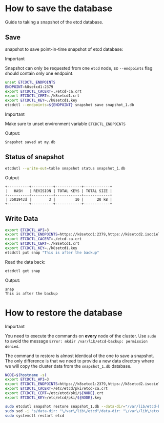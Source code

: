 # How to save the database
Guide to taking a snapshot of the etcd database.

## Save
snapshot to save point-in-time snapshot of etcd database:

> [!IMPORTANT]  
> Snapshot can only be requested from one `etcd` node, so `--endpoints` flag should contain only one endpoint.

```sh
unset ETCDCTL_ENDPOINTS
ENDPOINT=k8setcd1:2379
export ETCDCTL_CACERT=./etcd-ca.crt
export ETCDCTL_CERT=./k8setcd1.crt
export ETCDCTL_KEY=./k8setcd1.key
etcdctl --endpoints=${ENDPOINT} snapshot save snapshot_1.db
```

> [!IMPORTANT]  
> Make sure to unset environment variable `ETCDCTL_ENDPOINTS`

Output:
```
Snapshot saved at my.db
```

## Status of snapshot
```sh
etcdutl --write-out=table snapshot status snapshot_1.db
```

Output
```
+----------+----------+------------+------------+
|   HASH   | REVISION | TOTAL KEYS | TOTAL SIZE |
+----------+----------+------------+------------+
| 3501943d |        3 |         10 |      20 kB |
+----------+----------+------------+------------+
```

## Write Data
```sh
export ETCDCTL_API=3
export ETCDCTL_ENDPOINTS=https://k8setcd1:2379,https://k8setcd2.isociel.com:2379,https://192.168.13.37:2379
export ETCDCTL_CACERT=./etcd-ca.crt
export ETCDCTL_CERT=./k8setcd1.crt
export ETCDCTL_KEY=./k8setcd1.key
etcdctl put snap "This is after the backup"
```

Read the data back:
```sh
etcdctl get snap
```

Output:
```
snap
This is after the backup
```

# How to restore the database
> [!IMPORTANT]  
> You need to execute the commands on **every** node of the cluster.
> Use `sudo` to avoid the message `Error: mkdir /var/lib/etcd-backup: permission denied`.

The command to restore is almost identical of the one to save a snapshot. The only difference is that we need to provide a new data directory where we will copy the cluster data from the `snapshot_1.db` database.
```sh
NODE=$(hostname -s)
export ETCDCTL_API=3
export ETCDCTL_ENDPOINTS=https://k8setcd1:2379,https://k8setcd2.isociel.com:2379,https://192.168.13.37:2379
export ETCDCTL_CACERT=/etc/etcd/pki/etcd-ca.crt
export ETCDCTL_CERT=/etc/etcd/pki/${NODE}.crt
export ETCDCTL_KEY=/etc/etcd/pki/${NODE}.key

sudo etcdutl snapshot restore snapshot_1.db --data-dir="/var/lib/etcd-backup"
sudo sed -i 's/data-dir: "\/var\/lib\/etcd"/data-dir: "\/var\/lib\/etcd-backup"/' /etc/etcd/etcd.conf
sudo systemctl restart etcd
```

